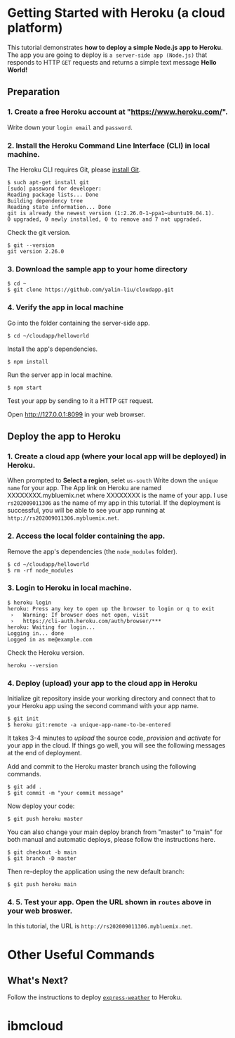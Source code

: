 # Getting Started with Heroku (a cloud platform)
This tutorial demonstrates **how to deploy a simple Node.js app to Heroku**. The app you are going to deploy is `a server-side app (Node.js)` that responds to HTTP `GET` requests and returns a simple text message **Hello World!**

## Preparation
### 1. Create a **free** Heroku account at "https://www.heroku.com/".  
Write down your `login email` and `password`.
### 2. Install the Heroku Command Line Interface (CLI) in local machine. 
The Heroku CLI requires Git, please [install Git](https://git-scm.com/download/linux).
```
$ such apt-get install git
[sudo] password for developer: 
Reading package lists... Done
Building dependency tree       
Reading state information... Done
git is already the newest version (1:2.26.0-1~ppa1~ubuntu19.04.1).
0 upgraded, 0 newly installed, 0 to remove and 7 not upgraded.
```
Check the git version.
```
$ git --version
git version 2.26.0
```
### 3. Download the sample app to your **home** directory
```
$ cd ~
$ git clone https://github.com/yalin-liu/cloudapp.git
```
### 4. Verify the app in local machine 
Go into the folder containing the server-side app.
```
$ cd ~/cloudapp/helloworld
```
Install the app's dependencies.
```
$ npm install
```
Run the server app in local machine.
```
$ npm start
```
Test your app by sending to it a HTTP `GET` request.  

Open http://127.0.0.1:8099 in your web browser.

## Deploy the app to Heroku
### 1. Create a cloud app (where your local app will be deployed) in Heroku. 
When prompted to **Select a region**, selet `us-south`
Write down the `unique name` for your app. The App link on Heroku are named XXXXXXXX.mybluemix.net where XXXXXXXX is the name of your app.
I use `rs202009011306` as the name of my app in this tutorial.  If the deployment is successful, you will be able to see your app running at `http://rs202009011306.mybluemix.net`.
### 2. Access the local folder containing the app.  
Remove the app's dependencies (the `node_modules` folder).
```
$ cd ~/cloudapp/helloworld
$ rm -rf node_modules
```
### 3. Login to Heroku in local machine. 
```
$ heroku login
heroku: Press any key to open up the browser to login or q to exit
 ›   Warning: If browser does not open, visit
 ›   https://cli-auth.heroku.com/auth/browser/***
heroku: Waiting for login...
Logging in... done
Logged in as me@example.com
```       
Check the Heroku version.
```
heroku --version
```

### 4. Deploy (upload) your app to the cloud app in Heroku
Initialize git repository inside your working directory and connect that to your Heroku app using the second command with your app name.
```
$ git init
$ heroku git:remote -a unique-app-name-to-be-entered
```
It takes 3-4 minutes to *upload* the source code, *provision* and *activate* for your app in the cloud.  If things go well, you will see the following messages at the end of deployment.

Add and commit to the Heroku master branch using the following commands.
```
$ git add .
$ git commit -m "your commit message"
```
Now deploy your code:
```
$ git push heroku master
```
You can also change your main deploy branch from "master" to "main" for both manual and automatic deploys, please follow the instructions here.
```
$ git checkout -b main
$ git branch -D master
```
Then re-deploy the application using the new default branch:
```
$ git push heroku main
```
### 4. 5. Test your app.  Open the URL shown in `routes` above in your web broswer. 
In this tutorial, the URL is `http://rs202009011306.mybluemix.net`.

# Other Useful Commands

## What's Next?
Follow the instructions to deploy [`express-weather`](https://github.com/leungmanfai/ibmcloud/tree/master/express-weather#express-weather---a-simple-server-side-app) to Heroku.
# ibmcloud
